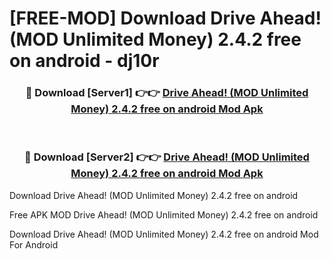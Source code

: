 # [FREE-MOD] Download Drive Ahead! (MOD Unlimited Money) 2.4.2 free on android - dj10r


<div align="center">
<h3>🔴 Download [Server1] 👉👉 <a href="https://apk-comot.site?title=Drive_Ahead!_(MOD_Unlimited_Money)_2.4.2_free_on_android">Drive Ahead! (MOD Unlimited Money) 2.4.2 free on android Mod Apk</a></h3><br>

<h3>🔴 Download [Server2] 👉👉 <a href="https://apk-comot.site?title=Drive_Ahead!_(MOD_Unlimited_Money)_2.4.2_free_on_android">Drive Ahead! (MOD Unlimited Money) 2.4.2 free on android Mod Apk</a></h3>
</div>



Download Drive Ahead! (MOD Unlimited Money) 2.4.2 free on android 

Free APK MOD Drive Ahead! (MOD Unlimited Money) 2.4.2 free on android 

Download Drive Ahead! (MOD Unlimited Money) 2.4.2 free on android Mod For Android
